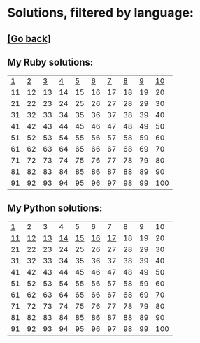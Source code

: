 # Solutions, filtered by language:

## [[Go back]](README.md)

## My Ruby solutions:
|                              |                              |                              |                              |                              |                              |                              |                              |                              |                                |
| ---------------------------- | ---------------------------- | ---------------------------- | ---------------------------- | ---------------------------- | ---------------------------- | ---------------------------- | ---------------------------- | ---------------------------- | ------------------------------ |
| [1](solutions/001/solve1.rb) | [2](solutions/002/solve2.rb) | [3](solutions/003/solve3.rb) | [4](solutions/004/solve4.rb) | [5](solutions/005/solve5.rb) | [6](solutions/006/solve6.rb) | [7](solutions/007/solve7.rb) | [8](solutions/008/solve8.rb) | [9](solutions/009/solve9.rb) | [10](solutions/010/solve10.rb) |
| 11                           | 12                           | 13                           | 14                           | 15                           | 16                           | 17                           | 18                           | 19                           | 20                             |
| 21                           | 22                           | 23                           | 24                           | 25                           | 26                           | 27                           | 28                           | 29                           | 30                             |
| 31                           | 32                           | 33                           | 34                           | 35                           | 36                           | 37                           | 38                           | 39                           | 40                             |
| 41                           | 42                           | 43                           | 44                           | 45                           | 46                           | 47                           | 48                           | 49                           | 50                             |
| 51                           | 52                           | 53                           | 54                           | 55                           | 56                           | 57                           | 58                           | 59                           | 60                             |
| 61                           | 62                           | 63                           | 64                           | 65                           | 66                           | 67                           | 68                           | 69                           | 70                             |
| 71                           | 72                           | 73                           | 74                           | 75                           | 76                           | 77                           | 78                           | 79                           | 80                             |
| 81                           | 82                           | 83                           | 84                           | 85                           | 86                           | 87                           | 88                           | 89                           | 90                             |
| 91                           | 92                           | 93                           | 94                           | 95                           | 96                           | 97                           | 98                           | 99                           | 100                            |


## My Python solutions:
|                                |                                |                                |                                |                                |                                |                                |    |    |     |
| ------------------------------ | ------------------------------ | ------------------------------ | ------------------------------ | ------------------------------ | ------------------------------ | ------------------------------ | -- | -- | --- |
| [1](solutions/001/solve1.py)   | 2                              | 3                              | 4                              | 5                              | 6                              | 7                              | 8  | 9  | 10  |
| [11](solutions/011/solve11.py) | [12](solutions/012/solve12.py) | [13](solutions/013/solve13.py) | [14](solutions/014/solve14.py) | [15](solutions/015/solve15.py) | [16](solutions/016/solve16.py) | [17](solutions/017/solve17.py) | 18 | 19 | 20  |
| 21                             | 22                             | 23                             | 24                             | 25                             | 26                             | 27                             | 28 | 29 | 30  |
| 31                             | 32                             | 33                             | 34                             | 35                             | 36                             | 37                             | 38 | 39 | 40  |
| 41                             | 42                             | 43                             | 44                             | 45                             | 46                             | 47                             | 48 | 49 | 50  |
| 51                             | 52                             | 53                             | 54                             | 55                             | 56                             | 57                             | 58 | 59 | 60  |
| 61                             | 62                             | 63                             | 64                             | 65                             | 66                             | 67                             | 68 | 69 | 70  |
| 71                             | 72                             | 73                             | 74                             | 75                             | 76                             | 77                             | 78 | 79 | 80  |
| 81                             | 82                             | 83                             | 84                             | 85                             | 86                             | 87                             | 88 | 89 | 90  |
| 91                             | 92                             | 93                             | 94                             | 95                             | 96                             | 97                             | 98 | 99 | 100 |

